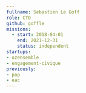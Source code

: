 ```yaml
---
fullname: Sebastien Le Goff
role: CTO
github: goffle
missions:
  - start: 2018-04-01
    end: 2021-12-31
    status: independent
startups:
- ozensemble
- engagement-civique
previously:
- pop
- eac   
---
```


